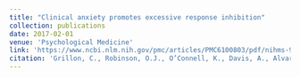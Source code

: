 ```yaml
---
title: "Clinical anxiety promotes excessive response inhibition"
collection: publications
date: 2017-02-01
venue: 'Psychological Medicine'
link: 'https://www.ncbi.nlm.nih.gov/pmc/articles/PMC6100803/pdf/nihms-982785.pdf'
citation: 'Grillon, C., Robinson, O.J., O’Connell, K., Davis, A., Alvarez, G., Pine, D.S. & Ernst, M. (2017). Clinical anxiety promotes excessive response inhibition. <i>Psychological Medicine.</i> 47(3), 484-494.'
---
```

